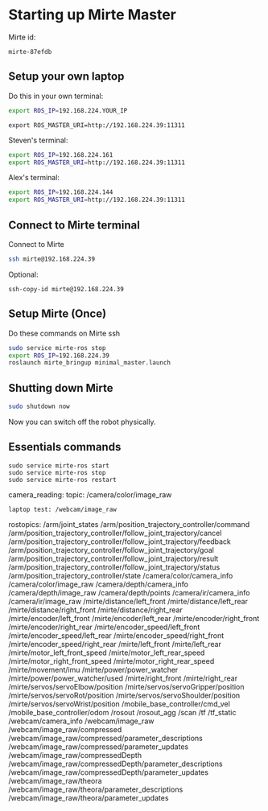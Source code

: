 # Starting up Mirte Master
Mirte id:
```
mirte-87efdb
```

## Setup your own laptop
Do this in your own terminal:
```bash
export ROS_IP=192.168.224.YOUR_IP
```
```
export ROS_MASTER_URI=http://192.168.224.39:11311
```

Steven's terminal:
```bash
export ROS_IP=192.168.224.161
export ROS_MASTER_URI=http://192.168.224.39:11311
```

Alex's terminal:
```bash
export ROS_IP=192.168.224.144
export ROS_MASTER_URI=http://192.168.224.39:11311
```

## Connect to Mirte terminal
Connect to Mirte
```bash
ssh mirte@192.168.224.39  
```

Optional:
```
ssh-copy-id mirte@192.168.224.39
```

## Setup Mirte (Once)
Do these commands on Mirte ssh
```bash
sudo service mirte-ros stop
export ROS_IP=192.168.224.39
roslaunch mirte_bringup minimal_master.launch
```

## Shutting down Mirte

```bash
sudo shutdown now
```
Now you can switch off the robot physically.

## Essentials commands
```
sudo service mirte-ros start
sudo service mirte-ros stop
sudo service mirte-ros restart
```

  camera_reading:
    topic: /camera/color/image_raw

    laptop test: /webcam/image_raw

rostopics:
/arm/joint_states
/arm/position_trajectory_controller/command
/arm/position_trajectory_controller/follow_joint_trajectory/cancel
/arm/position_trajectory_controller/follow_joint_trajectory/feedback
/arm/position_trajectory_controller/follow_joint_trajectory/goal
/arm/position_trajectory_controller/follow_joint_trajectory/result
/arm/position_trajectory_controller/follow_joint_trajectory/status
/arm/position_trajectory_controller/state
/camera/color/camera_info
/camera/color/image_raw
/camera/depth/camera_info
/camera/depth/image_raw
/camera/depth/points
/camera/ir/camera_info
/camera/ir/image_raw
/mirte/distance/left_front
/mirte/distance/left_rear
/mirte/distance/right_front
/mirte/distance/right_rear
/mirte/encoder/left_front
/mirte/encoder/left_rear
/mirte/encoder/right_front
/mirte/encoder/right_rear
/mirte/encoder_speed/left_front
/mirte/encoder_speed/left_rear
/mirte/encoder_speed/right_front
/mirte/encoder_speed/right_rear
/mirte/left_front
/mirte/left_rear
/mirte/motor_left_front_speed
/mirte/motor_left_rear_speed
/mirte/motor_right_front_speed
/mirte/motor_right_rear_speed
/mirte/movement/imu
/mirte/power/power_watcher
/mirte/power/power_watcher/used
/mirte/right_front
/mirte/right_rear
/mirte/servos/servoElbow/position
/mirte/servos/servoGripper/position
/mirte/servos/servoRot/position
/mirte/servos/servoShoulder/position
/mirte/servos/servoWrist/position
/mobile_base_controller/cmd_vel
/mobile_base_controller/odom
/rosout
/rosout_agg
/scan
/tf
/tf_static
/webcam/camera_info
/webcam/image_raw
/webcam/image_raw/compressed
/webcam/image_raw/compressed/parameter_descriptions
/webcam/image_raw/compressed/parameter_updates
/webcam/image_raw/compressedDepth
/webcam/image_raw/compressedDepth/parameter_descriptions
/webcam/image_raw/compressedDepth/parameter_updates
/webcam/image_raw/theora
/webcam/image_raw/theora/parameter_descriptions
/webcam/image_raw/theora/parameter_updates
